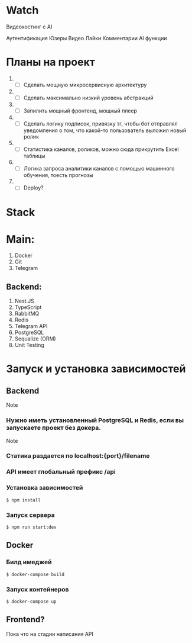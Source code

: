 <h1>Watch</h1>
<p>Видеохостинг с AI</p>

Аутентификация
Юзеры
Видео
Лайки
Комментарии
AI функции

<h1>Планы на проект</h1>

1. - [ ] Сделать мощную микросервисную архитектуру
2. - [ ] Сделать максимально низкий уровень абстракций
3. - [ ] Запилить мощный фронтенд, мощный плеер
4. - [ ] Сделать логику подписок, привязку тг, чтобы бот отправлял уведомления о том, что какой-то пользователь выложил новый ролик
5. - [ ] Статистика каналов, роликов, можно сюда прикрутить Excel таблицы
6. - [ ] Логика запроса аналитики каналов с помощью машинного обучения, тоесть прогнозы
7. - [ ] Deploy?

<h1>Stack</h1>

<h1>Main: </h1>

1. Docker
2. Git
3. Telegram

<h2>Backend: </h2>

1. Nest.JS
2. TypeScript
3. RabbitMQ
4. Redis
5. Telegram API
6. PostgreSQL
7. Sequalize (ORM)
8. Unit Testing

<h1>Запуск и установка зависимостей</h1>

<h2>Backend</h2>

> [!NOTE]
> ### Нужно иметь установленный PostgreSQL и Redis, если вы запускаете проект без докера.

> [!NOTE]
> ### Статика раздается по localhost:{port}/filename
> ### API имеет глобальный префикс /api


### Установка зависимостей

```
$ npm install
```

### Запуск сервера

```
$ npm run start:dev
```

<h2>Docker</h2>


### Билд имеджей

```
$ docker-compose build
```

### Запуск контейнеров

```
$ docker-compose up
```

<h2>Frontend?</h2>
<p>Пока что на стадии написания API</p>
